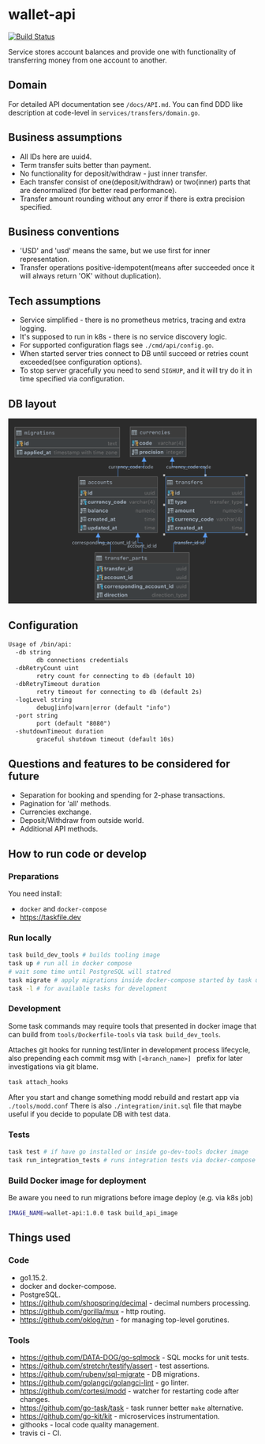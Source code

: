 # wallet-api
[![Build Status](https://travis-ci.com/risentveber/wallet-api.svg?branch=master)](https://travis-ci.com/risentveber/wallet-api)

Service stores account balances and provide one with functionality 
of transferring money from one account to another.

## Domain

For detailed API documentation see `/docs/API.md`. You can find DDD like description
at code-level in `services/transfers/domain.go`.

## Business assumptions

- All IDs here are uuid4.
- Term transfer suits better than payment.
- No functionality for deposit/withdraw - just inner transfer.
- Each transfer consist of one(deposit/withdraw) or two(inner) parts that
are denormalized (for better read performance).
- Transfer amount rounding without any error if there is extra precision specified.

## Business conventions

- 'USD' and 'usd' means the same, but we use first for inner representation.
- Transfer operations positive-idempotent(means after succeeded 
once it will always return 'OK' without duplication).

## Tech assumptions

- Service simplified - there is no prometheus metrics, tracing and extra logging.
- It's supposed to run in k8s - there is no service discovery logic.
- For supported configuration flags see `./cmd/api/config.go`.
- When started server tries connect to DB until succeed or 
retries count exceeded(see configuration options).
- To stop server gracefully you need to send `SIGHUP`, and it will try do it
in time specified via configuration.

## DB layout

![DB Schema](/docs/schema-db.png?raw=true "DB schema used")

## Configuration
```
Usage of /bin/api:
  -db string
    	db connections credentials
  -dbRetryCount uint
    	retry count for connecting to db (default 10)
  -dbRetryTimeout duration
    	retry timeout for connecting to db (default 2s)
  -logLevel string
    	debug|info|warn|error (default "info")
  -port string
    	port (default "8080")
  -shutdownTimeout duration
    	graceful shutdown timeout (default 10s)
```

## Questions and features to be considered for future

- Separation for booking and spending for 2-phase transactions.
- Pagination for 'all' methods.
- Currencies exchange.
- Deposit/Withdraw from outside world.
- Additional API methods.

## How to run code or develop

### Preparations

You need install:
- `docker` and `docker-compose`
- https://taskfile.dev

### Run locally

```bash
task build_dev_tools # builds tooling image
task up # run all in docker compose
# wait some time until PostgreSQL will statred
task migrate # apply migrations inside docker-compose started by task up
task -l # for available tasks for development
```

### Development
Some task commands may require tools that presented in 
docker image that can build from `tools/Dockerfile-tools` via `task build_dev_tools`.

Attaches git hooks for running test/linter in development process lifecycle,
also prepending each commit msg with `[<branch_name>] ` prefix for later investigations 
via git blame.
```bash
task attach_hooks
```
After you start and change something modd rebuild and restart app via `./tools/modd.conf`
There is also `./integration/init.sql` file that maybe useful if you decide to populate DB with test data.

### Tests

```bash
task test # if have go installed or inside go-dev-tools docker image
task run_integration_tests # runs integration tests via docker-compose 
```

### Build Docker image for deployment 

Be aware you need to run migrations before image deploy (e.g. via k8s job)

```bash
IMAGE_NAME=wallet-api:1.0.0 task build_api_image
```

## Things used

### Code

- go1.15.2.
- docker and docker-compose.
- PostgreSQL.
- https://github.com/shopspring/decimal - decimal numbers processing.
- https://github.com/gorilla/mux - http routing.
- https://github.com/oklog/run - for managing top-level gorutines.


### Tools
- https://github.com/DATA-DOG/go-sqlmock - SQL mocks for unit tests.
- https://github.com/stretchr/testify/assert - test assertions.
- https://github.com/rubenv/sql-migrate - DB migrations.
- https://github.com/golangci/golangci-lint - go linter.
- https://github.com/cortesi/modd - watcher for restarting code after changes.
- https://github.com/go-task/task - task runner better `make` alternative.
- https://github.com/go-kit/kit - microservices instrumentation.
- githooks - local code quality management.
- travis ci - CI.

